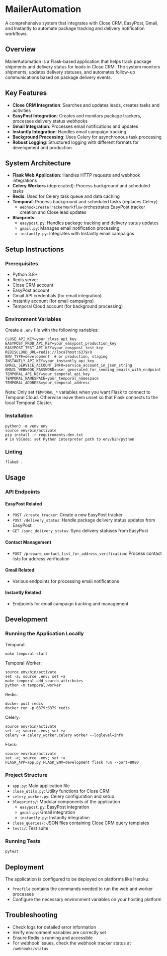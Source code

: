 # MailerAutomation

A comprehensive system that integrates with Close CRM, EasyPost, Gmail, and Instantly to automate package tracking and delivery notification workflows.

## Overview

MailerAutomation is a Flask-based application that helps track package shipments and delivery status for leads in Close CRM. The system monitors shipments, updates delivery statuses, and automates follow-up communications based on package delivery events.

## Key Features

- **Close CRM Integration**: Searches and updates leads, creates tasks and activities
- **EasyPost Integration**: Creates and monitors package trackers, processes delivery status webhooks  
- **Gmail Integration**: Processes email notifications and updates
- **Instantly Integration**: Handles email campaign tracking
- **Background Processing**: Uses Celery for asynchronous task processing
- **Robust Logging**: Structured logging with different formats for development and production

## System Architecture

- **Flask Web Application**: Handles HTTP requests and webhook integrations
- **Celery Workers** (deprecated): Process background and scheduled tasks
- **Redis**: Used for Celery task queue and data caching
- **Temporal**: Process background and scheduled tasks (replaces Celery)
  - `WebhookCreateTrackerWorkflow` orchestrates EasyPost tracker creation and Close lead updates
- **Blueprints**:
  - `easypost.py`: Handles package tracking and delivery status updates
  - `gmail.py`: Manages email notification processing
  - `instantly.py`: Integrates with Instantly email campaigns

## Setup Instructions

### Prerequisites

- Python 3.8+
- Redis server
- Close CRM account
- EasyPost account
- Gmail API credentials (for email integration)
- Instantly account (for email campaigns)
- Temporal Cloud account (for background processing)

### Environment Variables

Create a `.env` file with the following variables:

```properties
CLOSE_API_KEY=your_close_api_key
EASYPOST_PROD_API_KEY=your_easypost_production_key
EASYPOST_TEST_API_KEY=your_easypost_test_key
REDISCLOUD_URL=redis://localhost:6379/0
ENV_TYPE=development  # or production, staging
INSTANTLY_API_KEY=your_instantly_api_key
GMAIL_SERVICE_ACCOUNT_INFO=service_account_in_json_string
GMAIL_WEBHOOK_PASSWORD=user_generated_for_sending_emails_with_endpoint
TEMPORAL_API_KEY=your_temporal_api_key
TEMPORAL_NAMESPACE=your_temporal_namespace
TEMPORAL_ADDRESS=your_temporal_address
```

Note: Only set `TEMPORAL_*` variables when you want Flask to connect to Temporal Cloud. Otherwise leave them unset so that Flask connects to the local Temporal Cluster.

### Installation

    python3 -m venv env
    source env/bin/activate
    pip install -r requirements-dev.txt
    # in VSCode: set Python interpreter path to env/bin/python

### Linting

```bash
flake8 .
```

## Usage

### API Endpoints

#### EasyPost Related

- `POST /create_tracker`: Create a new EasyPost tracker
- `POST /delivery_status`: Handle package delivery status updates from EasyPost
- `GET /sync_delivery_status`: Sync delivery statuses from EasyPost

#### Contact Management

- `POST /prepare_contact_list_for_address_verification`: Process contact lists for address verification

#### Gmail Related

- Various endpoints for processing email notifications

#### Instantly Related

- Endpoints for email campaign tracking and management

## Development

### Running the Application Locally

Temporal:

    make temporal-start

Temporal Worker:

    source env/bin/activate
    set -a; source .env; set +a
    make temporal-add-search-attributes
    python -m temporal.worker

Redis:

    docker pull redis
    docker run -p 6379:6379 redis

Celery:

    source env/bin/activate
    set -a; source .env; set +a
    celery -A celery_worker.celery worker --loglevel=info

Flask:

    source env/bin/activate
    set -a; source .env; set +a
    FLASK_APP=app.py FLASK_ENV=development flask run --port=8080

### Project Structure

- `app.py`: Main application file
- `close_utils.py`: Utility functions for Close CRM
- `celery_worker.py`: Celery configuration and setup
- `blueprints/`: Modular components of the application
  - `easypost.py`: EasyPost integration
  - `gmail.py`: Gmail integration
  - `instantly.py`: Instantly integration
- `close_queries/`: JSON files containing Close CRM query templates
- `tests/`: Test suite

### Running Tests

```bash
pytest
```

## Deployment

The application is configured to be deployed on platforms like Heroku:

- `Procfile` contains the commands needed to run the web and worker processes
- Configure the necessary environment variables on your hosting platform

## Troubleshooting

- Check logs for detailed error information
- Verify environment variables are correctly set
- Ensure Redis is running and accessible
- For webhook issues, check the webhook tracker status at `/webhooks/status`
